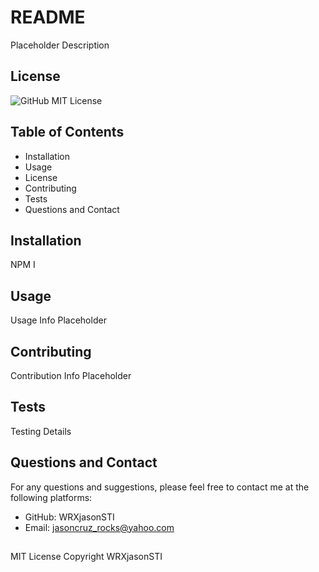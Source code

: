 
# README

Placeholder Description  

## License
![GitHub](https://img.shields.io/github/license/WRXjasonSTI/README)
MIT License 

## Table of Contents

* Installation  
* Usage  
* License  
* Contributing  
* Tests  
* Questions and Contact  

## Installation

NPM I 

## Usage

Usage Info Placeholder 

## Contributing

Contribution Info Placeholder 

## Tests

Testing Details 

## Questions and Contact
For any questions and suggestions, please feel free to contact me at the following platforms:
* GitHub: WRXjasonSTI 
* Email: jasoncruz_rocks@yahoo.com 

##
MIT License 
Copyright WRXjasonSTI
    